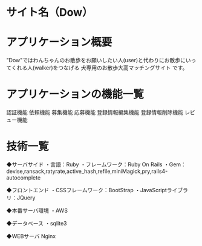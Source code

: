 # サイト名（Dow）
 
# アプリケーション概要

 "Dow"ではわんちゃんのお散歩をお願いしたい人(user)と代わりにお散歩にいってくれる人(walker)をつなげる
 犬専用のお散歩大高マッチングサイト です。
 
# アプリケーションの機能一覧
 
  認証機能
  依頼機能
  募集機能
  応募機能
  登録情報編集機能
  登録情報削除機能
  レビュー機能
  
# 技術一覧
 
  ◆サーバサイド
  ・言語：Ruby
  ・フレームワーク：Ruby On Rails
  ・Gem：devise,ransack,ratyrate,active_hash,refile,miniMagick,pry,rails4-autocomplete

  ◆フロントエンド
  ・CSSフレームワーク：BootStrap
  ・JavaScriptライブラリ：JQuery

  ◆本番サーバ環境
  ・AWS

  ◆データベース
  ・sqlite3

  ◆WEBサーバ
   Nginx



